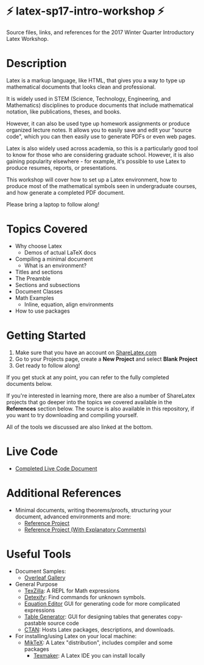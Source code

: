 # :zap: latex-sp17-intro-workshop :zap:
Source files, links, and references for the 2017 Winter Quarter Introductory Latex Workshop.

# Description
Latex is a markup language, like HTML, that gives you a way to type up
mathematical documents that looks clean and professional.

It is widely used in STEM (Science, Technology, Engineering, and
Mathematics) disciplines to produce documents that include
mathematical notation, like publications, theses, and books.

However, it can also be used type up homework assignments or produce
organized lecture notes. It allows you to easily save and edit your
"source code", which you can then easily use to generate PDFs or even
web pages.

Latex is also widely used across academia, so this is a particularly
good tool to know for those who are considering graduate school.
However, it is also gaining popularity elsewhere - for example, it's
possible to use Latex to produce resumes, reports, or presentations.

This workshop will cover how to set up a Latex environment, how to
produce most of the mathematical symbols seen in undergraduate
courses, and how generate a completed PDF document.

Please bring a laptop to follow along!

# Topics Covered
* Why choose Latex
	* Demos of actual LaTeX docs 
* Compiling a minimal document
    * What is an environment? 
* Titles and sections
* The Preamble
* Sections and subsections
* Document Classes
* Math Examples
    * Inline, equation, align environments 
* How to use packages

# Getting Started
1. Make sure that you have an account on [ShareLatex.com](https://www.sharelatex.com)
2. Go to your Projects page, create a **New Project** and select **Blank Project**
3. Get ready to follow along!

If you get stuck at any point, you can refer to the fully completed documents below.

If you're interested in learning more, there are also a number of ShareLatex projects that go deeper into the topics we covered available in the **References** section below. The source is also available in this repository, if you want to try downloading and compiling yourself.

All of the tools we discussed are also linked at the bottom.

# Live Code
- [Completed Live Code Document](https://www.sharelatex.com/project/58a66588dc437fe62c880e91)

# Additional References
- Minimal documents, writing theorems/proofs, structuring your document, advanced environments and more: 
  - [Reference Project](https://www.sharelatex.com/project/58a66ba9dc437fe62c880f92)
  - [Reference Project (With Explanatory Comments)](https://www.sharelatex.com/project/58a66cdddc437fe62c880fb3)

# Useful Tools
* Document Samples:
  * [Overleaf Gallery](https://www.overleaf.com/gallery)
* General Purpose
  * [TexZilla](https://fred-wang.github.io/TeXZilla/): A REPL for Math expressions
  * [Detexify](http://detexify.kirelabs.org/classify.html): Find commands for unknown symbols.
  * [Equation Editor](https://www.codecogs.com/latex/eqneditor.php) GUI for generating code for more complicated expressions
  * [Table Generator](http://www.tablesgenerator.com/): GUI for designing tables that generates copy-pastable source code
  * [CTAN](https://www.ctan.org/pkg): Hosts Latex packages, descriptions, and downloads.
* For installing/using Latex on your local machine:
  * [MikTeX](https://miktex.org/): A Latex "distribution", includes compiler and some packages
    * [Texmaker](http://www.xm1math.net/texmaker/): A Latex IDE you can install locally

